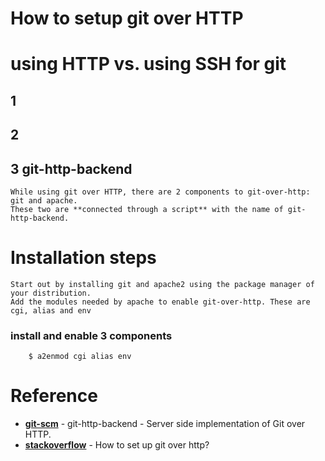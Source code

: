 How to setup git over HTTP
==========================

# using HTTP vs. using SSH for git
## 1

## 2 

## 3 git-http-backend

    While using git over HTTP, there are 2 components to git-over-http: git and apache.
    These two are **connected through a script** with the name of git-http-backend.

# Installation steps

    Start out by installing git and apache2 using the package manager of your distribution.
    Add the modules needed by apache to enable git-over-http. These are cgi, alias and env

### install and enable 3 components

```
    $ a2enmod cgi alias env
```

# Reference
- __[git-scm](https://git-scm.com/docs/git-http-backend)__ - git-http-backend - Server side implementation of Git over HTTP.
- __[stackoverflow](https://stackoverflow.com/questions/26734933/how-to-set-up-git-over-http)__ - How to set up git over http?
